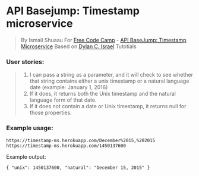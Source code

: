 # API Basejump: Timestamp microservice
> By Ismail Shuaau
> For [Free Code Camp](https://www.freecodecamp.org) - [API BaseJump: Timestamp Microservice](https://timestamp-ms.herokuapp.com/)
> Based on [Dylan C. Israel](https://www.youtube.com/CodingTutorials360) Tutotials

### User stories:
> 1) I can pass a string as a parameter, and it will check to see whether that string contains either a unix timestamp or a natural language date (example: January 1, 2016)
> 2) If it does, it returns both the Unix timestamp and the natural language form of that date.
> 3) If it does not contain a date or Unix timestamp, it returns null for those properties.

### Example usage:
```
https://timestamp-ms.herokuapp.com/December%2015,%202015
https://timestamp-ms.herokuapp.com/1450137600
```
Example output:
```
{ "unix": 1450137600, "natural": "December 15, 2015" }
```